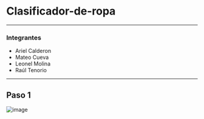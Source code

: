 # Clasificador-de-ropa

---
### Integrantes
- Ariel Calderon
- Mateo Cueva
- Leonel Molina
- Raúl Tenorio
---
## Paso 1


![image]()
